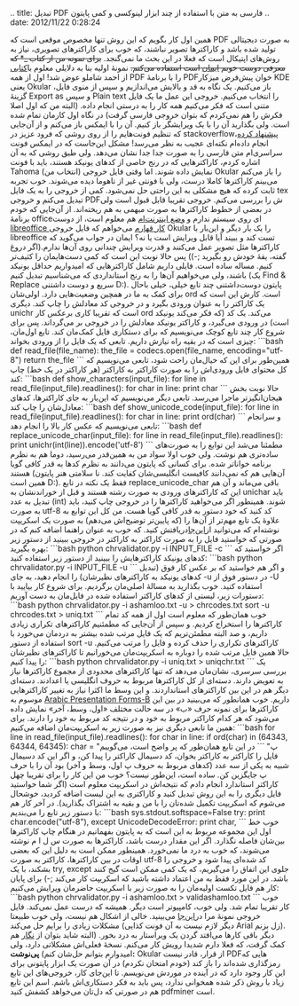 .. title: تبدیل PDF فارسی به متن با استفاده از چند ابزار لینوکسی و کمی
پایتون .. date: 2012/11/22 0:28:24

همین اول کار بگویم که این روش تنها مخصوص موقعی است که PDF به صورت
دیجیتالی تولید شده باشد و کاراکتر‌ها تصویر نباشند‌‌، که خوب برای
کاراکتر‌های تصویری‌، نیاز به روش‌های اپتیکال است که فعلا در این بحث ما
نمی‌گنجد‌. ~~برای نمونه من از کتاب \_\* که معرفی دوست خوبم
[ایمان](http://emanlog.com "وبلاگ شخصی ایمان") است استفاده می‌کنم‌.~~
نمونهٔ اولیه بنا به دلایلی معلوم
با[کتابی](http://dl.dropbox.com/u/25017694/Blog_files/Ahanha_Va_Ehsas_(www.txt.ir).pdf "Ashamloo")
از احمد شاملو عوض شد! اول از همه PDF را با برنامهٔ PDFخوان پیش‌فرض
میزکار KDE یعنی Okular باز می‌کنیم‌. یک نگاه به قد و بالایش می‌اندازیم و
سپس از منوی فایل‌، گزینهٔ Export as و سپس Plain text را انتخاب می‌کنیم‌.
خروجی این عمل ما یک فایل متنی است که فکر می‌کنیم همه کار را به درستی
انجام داده‌. (البته من که اول اصلا فکرش را هم نمی‌کردم که بتوان خروجی
فارسی گرفت) در نگاه اول کارمان تمام شده است‌. ولی بگذارید آن را با یک
ویرایشگر باز کنیم‌. آن را با ایمکس باز می‌کنم و از آن‌جایی که تنظیم
فونت‌هایم را از روی روشی که فرود عزیز در stackoverflow[پیشنهاد
کرده‌](http://stackoverflow.com/questions/11012627/emacs-font-for-western-and-other-like-rtl "emacs font for western and other like rtl")،
انجام داده‌ام نکته‌ای عجیب به نظر می‌رسد‌! مشکل این‌جاست که در ایمکس
فونت سراسری‌ام متن فارسی را به صورت جدا جدا نشان می‌دهد‌. ولی طبق روشی
که به آن اشاره کردم‌، کاراکتر‌هایی که در رنج خاصی از کد‌های یونیکد
هستند‌، باید با فونت Tahoma (انتخاب من) نمایش داده شوند. اما وقتی فایل
خروجی Okular را باز می‌کنم می‌بینم کاراکتر‌ها کاملا درست‌، ولی با فونتی
غیر از تاهوما دیده می‌شوند‌. خوب تجربه ثابت کرده که هیچ مشکلی به این
راحتی حل نمی‌شود‌. کمی از خروجی را به یک فایل tex تبدیل می‌کنم و خروجی
PDFش را بررسی می‌کنم‌. خروجی تقریبا قابل قبول است ولی در بعضی از خطوط
کاراکتر‌ها به صورت مبهمی به هم ریخته‌اند‌. از آن‌جایی که خودم برنامهٔ
officeای روی سیستم ندارم و [وضع
اینترنت‌ام](http://shahinism.com/blog/1391/08/25/%d9%88%d9%82%d8%aa%db%8c-%d8%af%d8%b2%d8%af%db%8c-%d9%85%db%8c%e2%80%8c%da%a9%d9%86%d9%85%d8%8c%d9%86%d8%8c%db%8c%d8%af/ "وقتی دزدی می‌کن(م،ن،ید)")
هم معلوم است‌، از دوست [libreoffice کار
قهارم](http://emanlog.com/?p=303 "لیبره آفیس قدم رو") می‌خواهم که فایل
خروجی Okular را یک بار دیگر و این‌بار با libreoffice تست کند و ببیند آیا
قابل ویرایش است یا نه‌؟ ایمان در جواب می‌گوید که کاراکتر‌ها مثل تصویر
عمل می‌کنند و قدرت ویرایش چندانی روی آن‌ها ندارم.(اگر دروغ گفته‌، یقهٔ
خودش رو بگیرید ;-)) پس حالا نوبت این است که کمی دست‌هایمان را کثیف‌تر
کنیم‌. مساله ساده است‌. فایلی داریم شامل کاراکتر‌هایی که امیدواریم حداقل
یونیکد باشند‌، ولی می‌خواهیم آن‌ها را به رنج استانداردی که می‌شناسیم
تبدیل کنیم (یک Find & Replace سریع و دوست داشتنی D:)‌. پایتون
دوست‌داشتنی چند تابع خیلی‌، خیلی باحال برای کمک به ما در همچین
وضعیت‌هایی دارد‌. اولی‌شان ord است‌. کارش این است که یک کاراکتر را به
عنوان ورودی بگیرد و در خروجی کد معادلش را چاپ کند‌. دیگری unichr است که
تقریبا کاری برعکس کار ord می‌کند‌. یک کد (که فکر می‌کند یونیکد است) در
ورودی می‌گیرد‌، و کاراکتر یونیکد معادلش را در خروجی بر می‌گرداند‌. پس
برای شروع کار چند تابع کوچک می‌نویسیم که برای دستکاری فایل کمک‌مان کند‌.
تابع اول‌مان‌، چیزی است که در بقیه راه نیازش داریم‌. تابعی که یک فایل را
از ورودی بخواند‌: \`\`\`bash def read\_file(file\_name): the\_file =
codecs.open(file\_name, encoding="utf-8") return the\_file \`\`\`
همین‌طور برای این که خیال‌مان راحت شود‌، تابعی می‌نویسیم که کل محتوای
فایل ورودی‌اش را به صورت کاراکتر به کاراکتر (هر کاراکتر در یک خط) چاپ
کند: \`\`\`bash def show\_characters(input\_file): for line in
read\_file(input\_file).readlines(): for char in line: print char \`\`\`
حالا نوبت بخش هیجان‌انگیز‌تر ماجرا می‌رسد‌. تابعی دیگر می‌نویسیم که
این‌بار به جای کاراکتر‌ها‌، کد‌های معادل‌شان را چاپ کند: \`\`\`bash def
show\_unicode\_code(input\_file): for line in
read\_file(input\_file).readlines(): for char in line: print ord(char)
\`\`\` و سر‌انجام تابعی می‌نویسیم که عکس کار بالا را انجام دهد:
\`\`\`bash def replace\_unicode\_char(input\_file): for line in
read\_file(input\_file).readlines(): print
unichr(int(line)).encode('utf-8') \`\`\` مطمئنا می‌شد این توابع را به
صورت‌های ساده‌تری هم نوشت‌. ولی خوب اولا سواد من به همین‌قدر می‌رسید‌،
دوما هم به نظرم برنامه خوانا‌تر شده‌. برای کسانی که پایتون می‌دانند به
نظرم کد‌ها به قدر کافی گویا هستند (آن‌هایی هم که نمی‌دانند کافیست
انگلیسی‌شان کفایت کند‌. نا سلامتی هنر پایتون همین است D:). فقط یک نکته
در تابع replace\_unicode\_char باقی می‌ماند و آن هم این که کاراکتر‌های
ورودی به صورت رشته هستند و قبل از خوراندنشان به unichar باید تبدیل به
عدد (int) شوند‌. همینطور اگر می‌خواهید کاراکتر‌ها را در خروجی چاپ کنید‌،
باید به صورت utf-8 کد کنید که خود دستور به قدر کافی گویا هست‌. من کل این
توابع به علاوهٔ یک تابع مهم‌تر از آن‌ها را (که پایین‌تر توضیح‌اش می‌دهم)
به صورت یک اسکریپت نوشته‌ام که می‌توانید
از[این‌جا](https://github.com/shahinism/Scripts/blob/master/Python/chrvalidator/chrvalidator.py "لینک به اسکریپت chrvalidator.py")دریافتش
کنید‌. که خوب به عنوان راهنما اضافه کنم که در صورتی که خواستید فایل را
به صورت کاراکتر به کاراکتر در خروجی ببینید از دستور زیر بهره بگیرید:
\`\`\`bash python chrvalidator.py -i INPUT\_FILE -c \`\`\` اگر خواستید
که کد‌های یونیکد کاراکتر‌هایش را ببینید از دستور زیر استفاده کنید:
\`\`\`bash python chrvalidator.py -i INPUT\_FILE -u \`\`\` و اگر هم
خواستید که بر عکس کار فوق (تبدیل کد‌های یونیکد به کاراکتر‌های نظیرشان)
را انجام دهید‌، به جای ‎-u در دستور فوق از ‎-U استفاده کنید‌. خوب
بگذارید به مسالهٔ اصلی‌مان برگردیم‌. برای شروع کار بیایید با دستورات
زیر‌، لیستی از کد‌های کاراکتر استفاده شده در فایل‌مان به دست آوریم:
\`\`\`bash python chrvalidator.py -i ashamloo.txt -u \> chrcodes.txt
sort -u chrcodes.txt \> uniq.txt \`\`\` خوب همان‌طور که معلوم است اول از
همه کد تمام کاراکتر‌ها را استخراج کردیم‌. و سپس از آن‌جایی که مطمئنیم
کاراکتر‌های تکراری زیادی داریم‌، و صد البته مطمئن‌تریم که یک فایل مرتب
شده بیشتر به دردمان می‌خورد با استفاده از دستور sort -u کاراکتر‌های
تکراری را حذف کرده و فایل را مرتب می‌کنیم‌. حالا همین فایل مرتب شده را
دوباره به اسکریپت‌مان می‌خورانیم تا کاراکتر‌های نظیر‌شان را پیدا کنیم:
\`\`\`bash python chrvalidator.py -i uniq.txt \> uniqchr.txt \`\`\` یک
بررسی سرسری‌، نشان‌مان می‌دهد که تنها کاراکتر‌های محدودی از مجموع
کاراکتر‌ها نیاز به تعویض دارند‌. دسته‌ای از کل کاراکتر‌ها مربوط به حروف
انگلیسی یا اعدادند‌. دسته‌ای دیگر هم در این بین کاراکتر‌های استانداردند.
و این وسط ما اکثرا نیاز به تغییر کاراکتر‌هایی موسوم به [Arabic
Presentation
Forms-B](http://www.ssec.wisc.edu/~tomw/java/unicode.html#xFE70 "unicode character table")
داریم‌. خوب همانطور که می‌بینید در بین این کاراکتر‌ها برای نمونه حرف «ب»
در سه حالت مختلف «اول‌، وسط‌، آخر» نمایش داده می‌شود که هر کدام کاراکتر
مربوط به خود و در نتیجه کد مربوط به خود را دارند‌. برای همین ما تابعی
دیگری نیز به صورت زیر به اسکریپت‌مان اضافه می‌کنیم: \`\`\`bash for line
in read\_file(input\_file).readlines(): for char in line: if ord(char)
in (64343, 64344, 64345): char = "پ" \`\`\` در این تابع همان‌طور که پر
واضح است‌، می‌گوییم فایل را کاراکتر به کاراکتر بخوان‌، کد دسیمال کاراکتر
را پیدا کن‌، و اگر این کد دسیمال شبیه به یکی از سه عدد (کد‌های مربوط به
حروف پ اول‌، وسط و آخر) بود آن را با حرف پ جایگزین کن‌. ساده است‌،
این‌طور نیست؟ خوب من این کار را برای تقریبا چهل کاراکتر استاندارد انجام
دادم که نتیجه‌اش در اسکریپت معلوم است (اگر شما خواستید فایل دیگری را به
این روش تبدیل کنید و کاراکتری به این لیست اضافه کردید‌، خوشحال می‌شوم که
اسکریپت تکمیل شده‌تان را با من و بقیه به اشتراک بگذارید‌)‌. در آخر کار
هم با دستور زیر تابع را می‌بندیم: \`\`\`bash sys.stdout.softspace=False
try: print char.encode("utf-8"), except UnicodeDecodeError: print char,
\`\`\` خوب خط اول این مجموعه مربوط به این است که به پایتون بفهمانیم در
هنگام چاپ کاراکتر‌ها بین‌شان فاصله نگذارد‌. اگر این مقدار درست باشد‌،
کاراکتر‌ها به صورت س ل ا م نوشته می‌شوند، که خوب به درد ما نمی‌خورد‌.
همینطور ممکن است به دلیل این که بعضی اوقات در بین کاراکتر‌ها‌، کاراکتر
به صورت utf-8 کد شده‌ای پیدا شود و خروجی را بشکند‌، با یک try, except
جلوی این اتفاق را می‌گیریم‌، که یک کمی ممکن است گیج کنند باشد‌. در این
مورد فقط به من اعتماد داشته باشید که اسکریپت کار می‌کند ;-) برای پایان
کار هم فایل تکست اولیه‌مان را به صورت زیر با اسکریپت حاضرمان ویرایش
می‌کنیم: \`\`\`bash python chrvalidator.py -i ashamloo.txt \>
validashamloo.txt \`\`\` خوب کار تقریبا تمام شد‌. ولی خوب‌، کامپیوتر است
دیگر‌. همیشه که درست عمل نمی‌کند‌. فایل خروجی نمونهٔ مرا
در[این‌جا](http://dl.dropbox.com/u/25017694/Blog_files/ashamloo.txt.xz "ashamloo text file")
می‌بینید‌. خالی از اشکال هم نیست‌، ولی خوب طبیعتا مشکلات زیادی را برایم
حل می‌کند (دیگر لازم نیست به آن فونت کذایی Arial زل بزنم). دیگر باقی
کار‌ها می‌افتد گردن یک ویراستار به درد بخور‌. (البته شاید بتوان از
[نگار](http://shahinism.com/blog/1391/07/10/%d9%86%d8%b3%d8%ae%d9%87%d9%94-%d8%ac%d8%af%db%8c%d8%af-%d9%88%db%8c%d8%b1%d8%a7%db%8c%d8%b4%da%af%d8%b1-%d9%85%d8%aa%d9%86-%d9%86%da%af%d8%a7%d8%b1/ "نسخهٔ جدید ویرایشگر متن نگار")
هم کمک گرفت‌، که فعلا دارم شدیدا رویش کار می‌کنم‌. نسخهٔ فعلی‌اش مشکلاتی
دارد‌، ولی امیدوارم بتوانم حل‌شان کنم‌) **پی‌نوشت:** Okular از قرار‌،
قادر نیست PDF‌هایی که رمزگذاری شده‌اند را باز کند (خودم امتحان نکردم) در
آن صورت یک ابزار پایتونی برای این کار وجود دارد که در آینده در موردش
می‌نویسم‌. تا این‌جای کار‌، خروجی‌های این تابع زیاد با روش ذکر شده
همخوانی ندارد‌، پس باید به فکر دستکاری‌اش باشم‌. اسم این تابع هم در
صورتی که دل‌تان می‌خواهد کشفش کنید pdfminer است.
